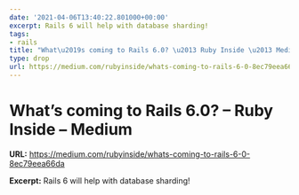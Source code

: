 ```yaml
---
date: '2021-04-06T13:40:22.801000+00:00'
excerpt: Rails 6 will help with database sharding!
tags:
- rails
title: "What\u2019s coming to Rails 6.0? \u2013 Ruby Inside \u2013 Medium"
type: drop
url: https://medium.com/rubyinside/whats-coming-to-rails-6-0-8ec79eea66da
---
```


# What’s coming to Rails 6.0? – Ruby Inside – Medium

**URL:** https://medium.com/rubyinside/whats-coming-to-rails-6-0-8ec79eea66da

**Excerpt:** Rails 6 will help with database sharding!
